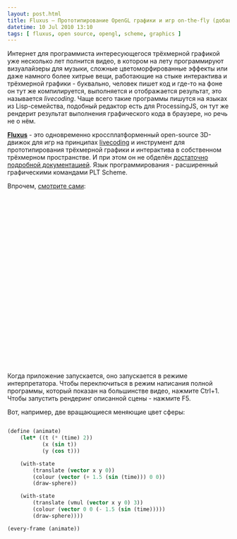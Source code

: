 ```yaml
---
layout: post.html
title: Fluxus — Прототипирование OpenGL графики и игр on-the-fly (добавить Scheme по вкусу)
datetime: 10 Jul 2010 13:10
tags: [ fluxus, open source, opengl, scheme, graphics ]
---
```


Интернет для программиста интересующегося трёхмерной графикой уже несколько лет полнится видео, в котором на лету программируют визуалайзеры для музыки, сложные цветоморфированные эффекты или даже намного более хитрые вещи, работающие на стыке интерактива и трёхмерной графики - буквально, человек пишет код и где-то на фоне он тут же компилируется, выполняется и отображается результат, это называется _livecoding_. Чаще всего такие программы пишутся на языках из Lisp-семейства, подобный редактор есть для ProcessingJS, он тут же рендерит результат выполнения графического кода в браузере, но речь не о нём.

[**Fluxus**](http://www.pawfal.org/fluxus/) - это одновременно кроссплатформенный open-source 3D-движок для игр на принципах [livecoding](http://www.toplap.org) и инструмент для прототипирования трёхмерной графики и интерактива в собственном трёхмерном пространстве. И при этом он не обделён [достаточно подробной документацией](http://www.pawfal.org/fluxus/documentation). Язык программирования - расширенный графическими командами PLT Scheme.

Впрочем, [смотрите сами](http://www.youtube.com/watch?v=aTt8r3LhCFM):

<object width="480" height="385"><param name="movie" value="http://www.youtube.com/v/aTt8r3LhCFM?fs=1&amp;hl=en_US"></param><param name="allowFullScreen" value="true"></param><param name="allowscriptaccess" value="always"></param><embed src="http://www.youtube.com/v/aTt8r3LhCFM?fs=1&amp;hl=en_US" type="application/x-shockwave-flash" allowscriptaccess="always" allowfullscreen="true" width="480" height="385"></embed></object>

Когда приложение запускается, оно запускается в режиме интерпретатора. Чтобы переключиться в режим написания полной программы, который показан на большинстве видео, нажмите Ctrl+1. Чтобы запустить рендеринг описанной сцены - нажмите F5.

Вот, например, две вращающиеся меняющие цвет сферы:

``` scheme

(define (animate)
    (let* ((t (* (time) 2))
           (x (sin t))
           (y (cos t)))

    (with-state
        (translate (vector x y 0))
        (colour (vector (+ 1.5 (sin (time))) 0 0))
        (draw-sphere))

    (with-state
        (translate (vmul (vector x y 0) 3))
        (colour (vector 0 0 (- 1.5 (sin (time)))))
        (draw-sphere))))

(every-frame (animate))

```
